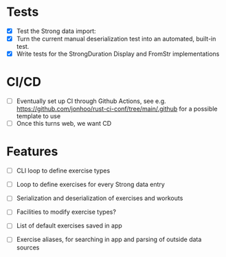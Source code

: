 # Tests
- [x] Test the Strong data import:
- [x]   Turn the current manual deserialization test into an automated, built-in test. 
- [x]   Write tests for the StrongDuration Display and FromStr implementations

# CI/CD
- [ ] Eventually set up CI through Github Actions, see e.g. https://github.com/jonhoo/rust-ci-conf/tree/main/.github for a possible template to use
- [ ] Once this turns web, we want CD

# Features
- [ ] CLI loop to define exercise types
- [ ] Loop to define exercises for every Strong data entry
- [ ] Serialization and deserialization of exercises and workouts
- [ ] Facilities to modify exercise types?
- [ ] List of default exercises saved in app
- [ ] Exercise aliases, for searching in app and parsing of outside data sources

